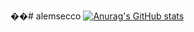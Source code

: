 ��#   a l e m s e c c o 
 [![Anurag's GitHub stats](https://github-readme-stats.vercel.app/api?username=alemsecco)](https://github.com/anuraghazra/github-readme-stats)
